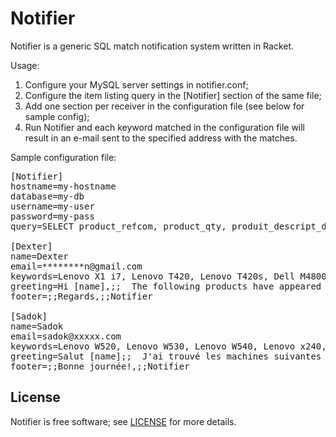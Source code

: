 # Notifier

  Notifier is a generic SQL match notification system written in Racket.

Usage:

1) Configure your MySQL server settings in notifier.conf;
2) Configure the item listing query in the [Notifier] section of the same file;
3) Add one section per receiver in the configuration file (see below for sample config);
4) Run Notifier and each keyword matched in the configuration file will result in an e-mail sent to 
the specified address with the matches.

Sample configuration file:

<pre>
[Notifier]
hostname=my-hostname
database=my-db
username=my-user
password=my-pass
query=SELECT product_refcom, product_qty, produit_descript_designation, product_price ...

[Dexter]
name=Dexter
email=********n@gmail.com
keywords=Lenovo X1 i7, Lenovo T420, Lenovo T420s, Dell M4800
greeting=Hi [name],;;  The following products have appeared in Nodixia's feed:;;
footer=;;Regards,;;Notifier

[Sadok]
name=Sadok
email=sadok@xxxxx.com
keywords=Lenovo W520, Lenovo W530, Lenovo W540, Lenovo x240, Lenovo T420, Dell M4800
greeting=Salut [name];;  J'ai trouvé les machines suivantes sur le stock:;;
footer=;;Bonne journée!,;;Notifier
</pre>

## License

Notifier is free software; see [LICENSE](https://github.com/DexterLagan/notifier/blob/main/LICENSE) for more details.
